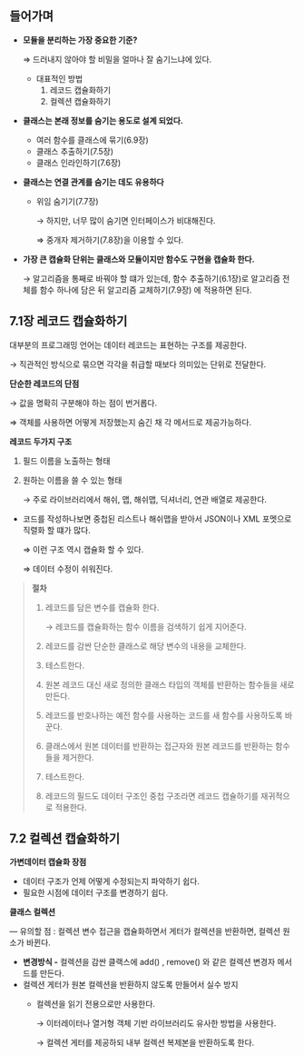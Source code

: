 ## 들어가며

- **모듈을 분리하는 가장 중요한 기준?**
    
    ⇒ 드러내지 않아야 할 비밀을 얼마나 잘 숨기느냐에 있다.
    
    - 대표적인 방법
        1. 레코드 캡슐화하기
        2. 컬렉션 캡슐화하기

- **클래스는 본래 정보를 숨기는 용도로 설계 되었다.**
    - 여러 함수를 클래스에 묶기(6.9장)
    - 클래스 추출하기(7.5장)
    - 클래스 인라인하기(7.6장)

- **클래스는 연결 관계를 숨기는 데도 유용하다**
    - 위임 숨기기(7.7장)
        
        → 하지만, 너무 많이 숨기면 인터페이스가 비대해진다. 
        
        ⇒ 중개자 제거하기(7.8장)을 이용할 수 있다.
        

- **가장 큰 캡슐화 단위는 클래스와 모듈이지만 함수도 구현을 캡슐화 한다.**
    
    → 알고리즘을 통째로 바꿔야 할 떄가 있는데, 함수 추출하기(6.1장)로 알고리즘 전체를 함수 하나에 담은 뒤 알고리즘 교체하기(7.9장) 에 적용하면 된다.
    

## 7.1장 레코드 캡슐화하기

대부분의 프로그래밍 언어는 데이터 레코드는 표현하는 구조를 제공한다. 

→ 직관적인 방식으로 묶으면 각각을 취급할 때보다 의미있는 단위로 전달한다.

**단순한 레코드의 단점**

→ 값을 명확히 구분해야 하는 점이 번거롭다.

⇒ 객체를 사용하면 어떻게 저장했는지 숨긴 채 각 메서드로 제공가능하다.

**레코드 두가지 구조**

1. 필드 이름을 노출하는 형태
2. 원하는 이름을 쓸 수 있는 형태
    
    → 주로 라이브러리에서 해쉬, 맵, 해쉬맵, 딕셔너리, 연관 배열로 제공한다.
    

- 코드를 작성하나보면 중첩된 리스트나 해쉬맵을 받아서 JSON이나 XML 포멧으로 직렬화 할 떄가 많다.
    
    ⇒ 이런 구조 역시 캡슐화 할 수 있다.
    
    ⇒ 데이터 수정이 쉬워진다.
    

> **절차**
> 
> 1. 레코드를 담은 변수를 캡슐화 한다.
>     
>     → 레코드를 캡슐화하는 함수 이름을 검색하기 쉽게 지어준다.
>     
> 2. 레코드를 감싼 단순한 클래스로 해당 변수의 내용을 교체한다.
> 3. 테스트한다.
> 4. 원본 레코드 대신 새로 정의한 클래스 타입의 객체를 반환하는 함수들을 새로 만든다.
> 5. 레코드를 반호나하는 예전 함수를 사용하는 코드를 새 함수를 사용하도록 바꾼다.
> 6. 클래스에서 원본 데이터를 반환하는 접근자와 원본 레코드를 반환하는 함수들을 제거한다.
> 7. 테스트한다.
> 8. 레코드의 필드도 데이터 구조인 중첩 구조라면 레코드 캡슐하기를 재귀적으로 적용한다.

## 7.2 컬렉션 캡슐화하기

**가변데이터 캡슐화 장점**

- 데이터 구조가 언제 어떻게 수정되는지 파악하기 쉽다.
- 필요한 시점에 데이터 구조를 변경하기 쉽다.

**클래스 컬렉션** 

— 유의할 점 : 컬렉션 변수 접근을 캡슐화하면서 게터가 컬렉션을 반환하면, 컬렉션 원소가 바뀐다. 

- **변경방식 -** 컬렉션을 감싼 클랙스에 add() , remove() 와 같은 컬렉션 변경자 메서드를 만든다.
- 컬렉션 게터가 원본 컬렉션을 반환하지 않도록 만들어서 실수 방지
    - 컬렉션을 읽기 전용으로만 사용한다.
        
        → 이터레이터나 열거형 객체 기반 라이브러리도 유사한 방법을 사용한다.
        
        → 컬렉션 게터를 제공하되 내부 컬렉션 복제본을 반환하도록 한다.